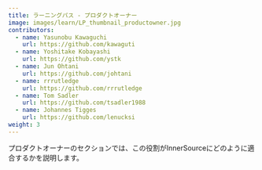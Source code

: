 ```yaml
---
title: ラーニングパス - プロダクトオーナー
image: images/learn/LP_thumbnail_productowner.jpg
contributors:
  - name: Yasunobu Kawaguchi
    url: https://github.com/kawaguti
  - name: Yoshitake Kobayashi
    url: https://github.com/ystk
  - name: Jun Ohtani
    url: https://github.com/johtani
  - name: rrrutledge
    url: https://github.com/rrrutledge
  - name: Tom Sadler
    url: https://github.com/tsadler1988
  - name: Johannes Tigges
    url: https://github.com/lenucksi
weight: 3
---
```


プロダクトオーナーのセクションでは、この役割がInnerSourceにどのように適合するかを説明します。
<!--- This file autogenerated from https://github.com/InnerSourceCommons/InnerSourceLearningPath/blob/master/scripts -->